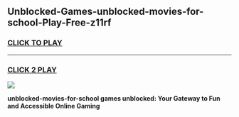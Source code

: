 
## Unblocked-Games-unblocked-movies-for-school-Play-Free-z11rf
<h3>
<a href="https://premium76.site?title=unblocked-movies-for-school&ref=18A">CLICK TO PLAY</a></h3>
<hr>

<h3>
<a href="https://premium76.site?title=unblocked-movies-for-school&ref=18A">CLICK 2 PLAY</a>
  
</h3>

<a href="https://premium76.site?title=unblocked-movies-for-school&ref=18A"><img src="https://clearcache.store/games.png"></a>


**unblocked-movies-for-school games unblocked: Your Gateway to Fun and Accessible Online Gaming**
